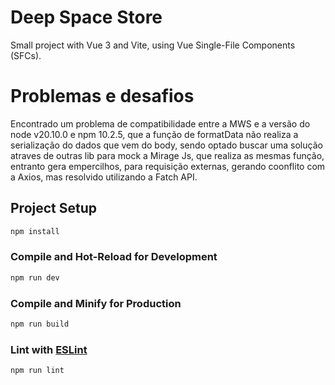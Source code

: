 # Deep Space Store

Small project with Vue 3 and Vite, using Vue Single-File Components (SFCs).

# Problemas e desafios
Encontrado um problema de compatibilidade entre a MWS e a versão do node v20.10.0 e npm 10.2.5, que a função de formatData não realiza a serialização do dados que vem do body, sendo optado buscar uma solução atraves de outras lib para mock a Mirage Js, que realiza as mesmas função, entranto gera empercilhos, para requisição externas, gerando coonflito com a Axios, mas resolvido utilizando a Fatch API. 


## Project Setup

```sh
npm install
```

### Compile and Hot-Reload for Development

```sh
npm run dev
```

### Compile and Minify for Production

```sh
npm run build
```


### Lint with [ESLint](https://eslint.org/)

```sh
npm run lint
```
